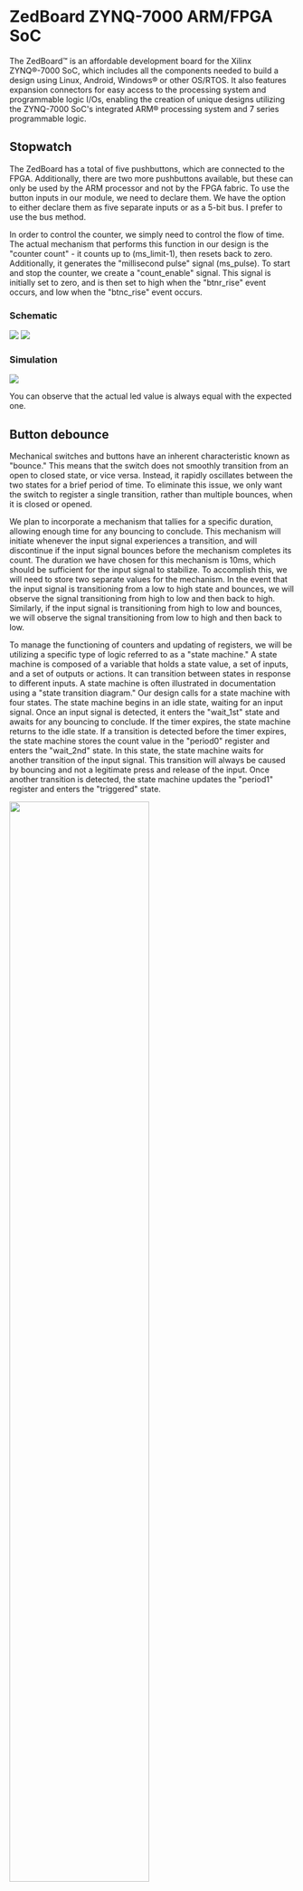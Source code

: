 # ZedBoard ZYNQ-7000 ARM/FPGA SoC

The ZedBoard™ is an affordable development board for the Xilinx ZYNQ®-7000 SoC, which includes all the components needed to build a design using Linux, Android, Windows® or other OS/RTOS. It also features expansion connectors for easy access to the processing system and programmable logic I/Os, enabling the creation of unique designs utilizing the ZYNQ-7000 SoC's integrated ARM® processing system and 7 series programmable logic.





## Stopwatch

The ZedBoard has a total of five pushbuttons, which are connected to the FPGA. Additionally, there are two more pushbuttons available, but these can only be used by the ARM processor and not by the FPGA fabric. To use the button inputs in our module, we need to declare them. We have the option to either declare them as five separate inputs or as a 5-bit bus. I prefer to use the bus method.

In order to control the counter, we simply need to control the flow of time. The actual mechanism that performs this function in our design is the "counter count" - it counts up to (ms_limit-1), then resets back to zero. Additionally, it generates the "millisecond pulse" signal (ms_pulse). To start and stop the counter, we create a "count_enable" signal. This signal is initially set to zero, and is then set to high when the "btnr_rise" event occurs, and low when the "btnc_rise" event occurs.



### Schematic

<img src="images/stopwatch_schematic_1.png" >

<img src="images/stopwatch_schematic_2.png">

### Simulation


<img src="images/stopwatch_simulation.png">


You can observe that the actual led value is always equal with the expected one.





## Button debounce

Mechanical switches and buttons have an inherent characteristic known as "bounce." This means that the switch does not smoothly transition from an open to closed state, or vice versa. Instead, it rapidly oscillates between the two states for a brief period of time. To eliminate this issue, we only want the switch to register a single transition, rather than multiple bounces, when it is closed or opened.

We plan to incorporate a mechanism that tallies for a specific duration, allowing enough time for any bouncing to conclude. This mechanism will initiate whenever the input signal experiences a transition, and will discontinue if the input signal bounces before the mechanism completes its count. The duration we have chosen for this mechanism is 10ms, which should be sufficient for the input signal to stabilize. To accomplish this, we will need to store two separate values for the mechanism. In the event that the input signal is transitioning from a low to high state and bounces, we will observe the signal transitioning from high to low and then back to high. Similarly, if the input signal is transitioning from high to low and bounces, we will observe the signal transitioning from low to high and then back to low.

To manage the functioning of counters and updating of registers, we will be utilizing a specific type of logic referred to as a "state machine." A state machine is composed of a variable that holds a state value, a set of inputs, and a set of outputs or actions. It can transition between states in response to different inputs. A state machine is often illustrated in documentation using a "state transition diagram." Our design calls for a state machine with four states. The state machine begins in an idle state, waiting for an input signal. Once an input signal is detected, it enters the "wait_1st" state and awaits for any bouncing to conclude. If the timer expires, the state machine returns to the idle state. If a transition is detected before the timer expires, the state machine stores the count value in the "period0" register and enters the "wait_2nd" state. In this state, the state machine waits for another transition of the input signal. This transition will always be caused by bouncing and not a legitimate press and release of the input. Once another transition is detected, the state machine updates the "period1" register and enters the "triggered" state.



<img src="images/state_machine.png" width="70%">



We will create a module that will smoothen out the signal from a switch or button. It will require a clock signal and the switch signal as inputs and produce a refined switch output, as well as output signals for switch rising and falling edges. It will also accept a parameter that defines a lockout period to ignore any bouncing. The strategy for this module is to detect a transition in the switch input and maintain that state for a number of clock cycles specified by the parameter. Any bouncing during that period will be disregarded by the circuit.



### Schematic

<img src="images/button_debounce_schematic_1.png" >

<img src="images/button_debounce_schematic_2.png">

### Simulation


<img src="images/button_debounce_simulation.png">






## Rotary Encoder

The PmodENC rotary encoder from Digilent is relatively easy to use. It has four input connections to the FPGA: a sliding switch input from a separate switch on the module, a push button input that is active when the shaft is pressed, and two additional inputs (a and b) that are triggered by the rotation of the shaft. Essentially, the rotation of the shaft causes two switches to be pressed alternatively. The input switches are referred to as a and b. When the switch is rotated in one direction, input "a" changes state before input "b". And when rotated in the opposite direction, input "b" changes state before input "a".



<img src="images/PMOD_enc.png" width="40%">



In this application, we monitor for the rising edge of input "a" to determine when the shaft is rotated. The state of input "b" when input "a" rises will indicate the direction of the rotation. It may be tempting to use input "a" as a clock signal in this situation. However, doing so will cause numerous issues. The synthesis and place and route tools need to be aware of the timing relationships between all signals in the design to ensure that it will function at the specified clock frequency.

<img src="images/PMOD_enc_functionality.png" width="60%">



### Schematic

<img src="images/rotary_encoder_schematic.png" >



## I2S receiver

A widely-used method for transmitting audio data is the I2S protocol, which is a serial protocol very similar to another protocol, SPI, but it is a streaming protocol which means it always transmits data.

I2S is used for transmitting digital audio data between integrated circuits (ICs). It is widely used in digital audio applications such as digital signal processors (DSPs), digital-to-analog converters (DACs), and other audio-related integrated circuits. The I2S protocol is a simple, synchronous protocol that uses three lines for communication: a bit clock (BCLK), a word clock (WCLK), and a data line (DIN/DOUT). The BCLK line provides the clock signal that determines the rate at which the data is transmitted. The WCLK line is used to indicate the start of a new word, and the data is transmitted on the DIN/DOUT line. The I2S protocol can support different data formats such as PCM, I2S, left-justified, and right-justified. The PCM format is the most common format used in digital audio, and it represents the audio data as a series of binary values. Overall, the I2S protocol is a reliable and widely used method for transmitting digital audio data between ICs in audio devices.

I2S sends a stream of stereo audio data, where each audio sample has a left channel and a right channel value. These values can be of different bit sizes, however, 16, 20, 24, and 32 bit values are the most widely used. To understand the protocol in more detail, it is recommended to refer to the I2S Bus Specification.

Three signals are involved in transmitting audio data: a serial clock (SCK), a word strobe signal (WS), which indicates if the data is for the left or the right channel, and a serial data signal (SD). The WS and SD signals are synchronized with the SCK signal and change on the falling edge of the SCK. The data is sent with the most significant bit first and one wrinkle is that the data is one cycle late with respect to the word strobe. The timing diagram provides further clarification.



<img src="images/I2C_timing.png" width="70%">





<img src="images/I2C_diagram.png" width="80%">





### Schematic

<img src="images/I2C_receiver_schematic.png" >





## I2S transmitter




<img src="images/I2C_transmitter_timing.png" width="80%">





<img src="images/I2C_transmitter_diagram.png" width="68%">





### Schematic

<img src="images/I2C_transmitter.png" width="550%">



### Simulation



<img src="images/I2C_transmitter_simulation.png" width="550%">












